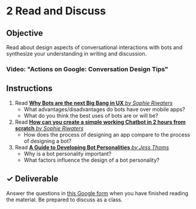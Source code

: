 # 2 Read and Discuss

## Objective

Read about design aspects of conversational interactions with bots and synthesize your understanding in writing and discussion.

### Video: "Actions on Google: Conversation Design Tips"

## Instructions

1. Read [**Why Bots are the next Big Bang in UX** _by Sophie Riwaters_](https://chatbotslife.com/why-bots-are-the-next-big-bang-in-ux-643b2e66a2a0)
   * What advantages/disadvantages do bots have over mobile apps?
   * What do you think the best uses of bots are or will be?
2. Read [**How can you create a simple working Chatbot in 2 hours from scratch** _by Sophie Riwaters_](https://blog.prototypr.io/how-can-you-create-a-simple-working-chatbot-in-2-hours-from-scratch-f92c31c7e974)
   * How does the process of designing an app compare to the process of designing a bot?
3. Read [**A Guide to Developing Bot Personalities** _by Jess Thoms_](https://blog.prototypr.io/a-guide-to-developing-bot-personalities-c6eba213d77b)
   * Why is a bot personality important?
   * What factors influence the design of a bot personality?

## ✓ Deliverable

Answer the questions in [this Google form](https://docs.google.com/forms/d/e/1FAIpQLSceqpU4NNfJp85jFm7BE1yQldTXopttoZEbmukaKLnPtQ0ybA/viewform?usp=sf_link) when you have finished reading the material. Be prepared to discuss as a class.

